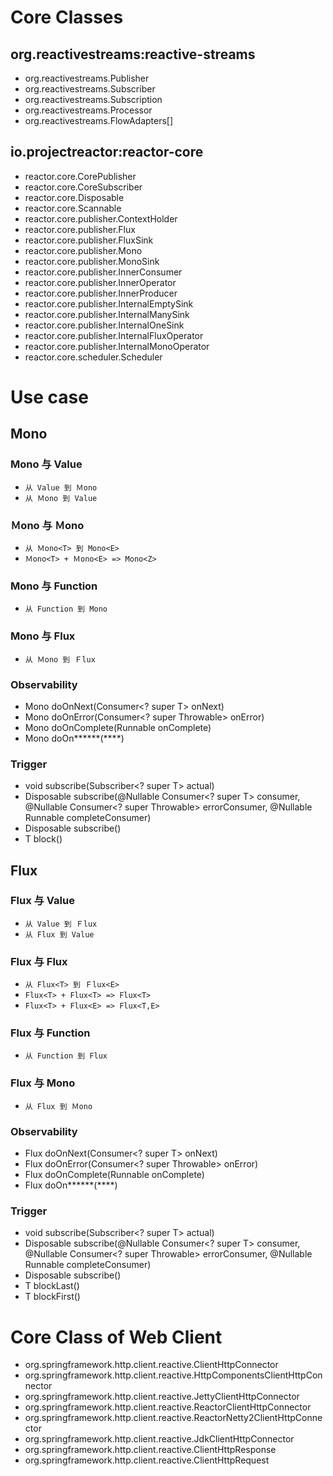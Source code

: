 # Core Classes
## org.reactivestreams:reactive-streams
- org.reactivestreams.Publisher
- org.reactivestreams.Subscriber
- org.reactivestreams.Subscription
- org.reactivestreams.Processor
- org.reactivestreams.FlowAdapters[]
## io.projectreactor:reactor-core
- reactor.core.CorePublisher
- reactor.core.CoreSubscriber
- reactor.core.Disposable
- reactor.core.Scannable
- reactor.core.publisher.ContextHolder
- reactor.core.publisher.Flux
- reactor.core.publisher.FluxSink
- reactor.core.publisher.Mono
- reactor.core.publisher.MonoSink
- reactor.core.publisher.InnerConsumer
- reactor.core.publisher.InnerOperator
- reactor.core.publisher.InnerProducer
- reactor.core.publisher.InternalEmptySink
- reactor.core.publisher.InternalManySink
- reactor.core.publisher.InternalOneSink
- reactor.core.publisher.InternalFluxOperator
- reactor.core.publisher.InternalMonoOperator
- reactor.core.scheduler.Scheduler


# Use case
## Mono
### Mono 与 Value
- ```从 Value 到 Ｍono```
- ```从 Ｍono 到 Value```
### Ｍono 与 Ｍono
- ```从 Ｍono<T> 到 Mono<E>```
- ```Ｍono<T> + Ｍono<E> => Mono<Z>```
### Mono 与 Function
- ```从 Function 到 Mono```
### Mono 与 Flux
- ```从 Ｍono 到 Ｆlux```
### Observability
- Mono<T> doOnNext(Consumer<? super T> onNext)
- Mono<T> doOnError(Consumer<? super Throwable> onError)
- Mono<T> doOnComplete(Runnable onComplete)
- Mono<T> doOn******(****)
### Trigger
- void subscribe(Subscriber<? super T> actual)
- Disposable subscribe(@Nullable Consumer<? super T> consumer, @Nullable Consumer<? super Throwable> errorConsumer, @Nullable Runnable completeConsumer)
- Disposable subscribe()
- T block()

## Flux
### Flux 与 Value
- ```从 Value 到 Ｆlux```
- ```从 Flux 到 Value```
### Flux 与 Flux
- ```从 Flux<T> 到 Ｆlux<E>```
- ```Flux<T> + Flux<T> => Flux<T>```
- ```Flux<T> + Flux<E> => Flux<T,E>```
### Flux 与 Function
- ```从 Function 到 Flux```
### Flux 与 Mono
- ```从 Flux 到 Ｍono```
###  Observability
- Flux<T> doOnNext(Consumer<? super T> onNext)
- Flux<T> doOnError(Consumer<? super Throwable> onError)
- Flux<T> doOnComplete(Runnable onComplete)
- Flux<T> doOn******(****)
### Trigger
- void subscribe(Subscriber<? super T> actual)
- Disposable subscribe(@Nullable Consumer<? super T> consumer, @Nullable Consumer<? super Throwable> errorConsumer, @Nullable Runnable completeConsumer)
- Disposable subscribe()
- T blockLast()
- T blockFirst()


# Core Class of Web Client
- org.springframework.http.client.reactive.ClientHttpConnector
- org.springframework.http.client.reactive.HttpComponentsClientHttpConnector
- org.springframework.http.client.reactive.JettyClientHttpConnector
- org.springframework.http.client.reactive.ReactorClientHttpConnector
- org.springframework.http.client.reactive.ReactorNetty2ClientHttpConnector
- org.springframework.http.client.reactive.JdkClientHttpConnector
- org.springframework.http.client.reactive.ClientHttpResponse
- org.springframework.http.client.reactive.ClientHttpRequest
